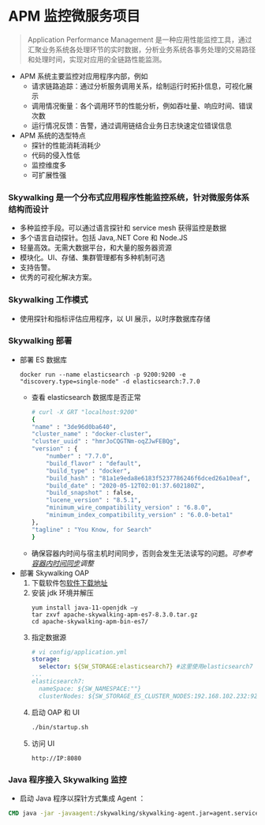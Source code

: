 # APM 监控微服务项目
> Application Performance Management 是一种应用性能监控工具，通过汇聚业务系统各处理环节的实时数据，分析业务系统各事务处理的交易路径和处理时间，实现对应用的全链路性能监测。
- APM 系统主要监控对应用程序内部，例如
    - 请求链路追踪：通过分析服务调用关系，绘制运行时拓扑信息，可视化展示
    - 调用情况衡量：各个调用环节的性能分析，例如吞吐量、响应时间、错误次数
    - 运行情况反馈：告警，通过调用链结合业务日志快速定位错误信息
- APM 系统的选型特点
    - 探针的性能消耗消耗少
    - 代码的侵入性低
    - 监控维度多
    - 可扩展性强
### Skywalking 是一个分布式应用程序性能监控系统，针对微服务体系结构而设计
- 多种监控手段。可以通过语言探针和 service mesh 获得监控是数据
- 多个语言自动探针。包括 Java,.NET Core 和 Node.JS
- 轻量高效。无需大数据平台，和大量的服务器资源
- 模块化。UI、存储、集群管理都有多种机制可选
- 支持告警。
- 优秀的可视化解决方案。
### Skywalking 工作模式
- 使用探针和指标评估应用程序，以 UI 展示，以时序数据库存储
### Skywalking 部署
- 部署 ES 数据库
    ```
    docker run --name elasticsearch -p 9200:9200 -e "discovery.type=single-node" -d elasticsearch:7.7.0
    ```
    - 查看 elasticsearch 数据库是否正常
        ```bash
        # curl -X GRT "localhost:9200"
        {
        "name" : "3de96d0ba640",
        "cluster_name" : "docker-cluster",
        "cluster_uuid" : "hmrJoCQGTNm-oqZJwFEBQg",
        "version" : {
            "number" : "7.7.0",
            "build_flavor" : "default",
            "build_type" : "docker",
            "build_hash" : "81a1e9eda8e6183f5237786246f6dced26a10eaf",
            "build_date" : "2020-05-12T02:01:37.602180Z",
            "build_snapshot" : false,
            "lucene_version" : "8.5.1",
            "minimum_wire_compatibility_version" : "6.8.0",
            "minimum_index_compatibility_version" : "6.0.0-beta1"
        },
        "tagline" : "You Know, for Search"
        }
        ```
    - 确保容器内时间与宿主机时间同步，否则会发生无法读写的问题。_可参考[容器内时间同步](../../Docker%20经验总结/容器内环境配置.md)调整_
- 部署 Skywalking OAP
    1. 下载软件包[软件下载地址](https://archive.apache.org/dist/skywalking/8.3.0/)
    2. 安装 jdk 环境并解压
        ```shell
        yum install java-11-openjdk –y
        tar zxvf apache-skywalking-apm-es7-8.3.0.tar.gz
        cd apache-skywalking-apm-bin-es7/
        ```
    3. 指定数据源
        ```yaml
        # vi config/application.yml
        storage:
          selector: ${SW_STORAGE:elasticsearch7} #这里使用elasticsearch7
        ...
        elasticsearch7:
          nameSpace: ${SW_NAMESPACE:""}
          clusterNodes: ${SW_STORAGE_ES_CLUSTER_NODES:192.168.102.232:9200} # 指定ES地址
        ```
    4. 启动 OAP 和 UI
        ```bash
        ./bin/startup.sh
        ```
    5. 访问 UI
        ```
        http://IP:8080
        ```
### Java 程序接入 Skywalking 监控
- 启动 Java 程序以探针方式集成 Agent ：
```dockerfile
CMD java -jar -javaagent:/skywalking/skywalking-agent.jar=agent.service_name=ms-portal,agent.instance_name=$(echo $HOSTNAME | awk -F- '{print $1"-"$NF}'),collector.backend_service=192.168.102.232:11800 /portal-service.jar
```